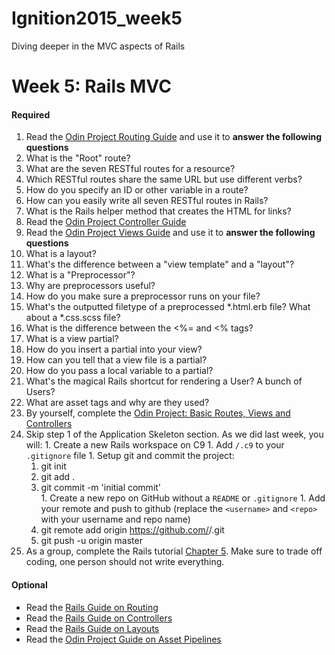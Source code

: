 # Ignition2015_week5
Diving deeper in the MVC aspects of Rails

# Week 5: Rails MVC

#### Required 
1. Read the [Odin Project Routing Guide](http://www.theodinproject.com/ruby-on-rails/routing) and use it to <strong>answer the following questions</strong>
  1. What is the "Root" route?
  1. What are the seven RESTful routes for a resource?
  1. Which RESTful routes share the same URL but use different verbs?
  1. How do you specify an ID or other variable in a route?
  1. How can you easily write all seven RESTful routes in Rails?
  1. What is the Rails helper method that creates the HTML for links?
1. Read the [Odin Project Controller Guide](http://www.theodinproject.com/ruby-on-rails/controllers)
1. Read the [Odin Project Views Guide](http://www.theodinproject.com/ruby-on-rails/views) and use it to <strong>answer the following questions</strong>
  1. What is a layout?
  1. What's the difference between a "view template" and a "layout"?
  1. What is a "Preprocessor"?
  1. Why are preprocessors useful?
  1. How do you make sure a preprocessor runs on your file?
  1. What's the outputted filetype of a preprocessed *.html.erb file? What about a *.css.scss file?
  1. What is the difference between the <%= and <% tags?
  1. What is a view partial?
  1. How do you insert a partial into your view?
  1. How can you tell that a view file is a partial?
  1. How do you pass a local variable to a partial?
  1. What's the magical Rails shortcut for rendering a User? A bunch of Users?
  1. What are asset tags and why are they used?
1. By yourself, complete the [Odin Project: Basic Routes, Views and Controllers](http://www.theodinproject.com/ruby-on-rails/basic-routes-views-and-controllers)
  1. Skip step 1 of the Application Skeleton section.  As we did last week, you will:
    1. Create a new Rails workspace on C9
    1. Add `/.c9` to your `.gitignore` file
    1. Setup git and commit the project:
      1. git init
      2. git add .  
      3. git commit -m 'initial commit'  
    1. Create a new repo on GitHub without a `README` or `.gitignore`
    1. Add your remote and push to github (replace the `<username>` and `<repo>` with your username and repo name)
      1. git remote add origin https://github.com/<username>/<repo>.git
      2. git push -u origin master
1. As a group, complete the Rails tutorial [Chapter 5](https://www.railstutorial.org/book/filling_in_the_layout#top). Make sure to trade off coding, one person should not write everything.  

#### Optional
- Read the [Rails Guide on Routing](http://guides.rubyonrails.org/routing.html)
- Read the [Rails Guide on Controllers](http://guides.rubyonrails.org/action_controller_overview.html)
- Read the [Rails Guide on Layouts](http://guides.rubyonrails.org/layouts_and_rendering.html)
- Read the [Odin Project Guide on Asset Pipelines](http://www.theodinproject.com/ruby-on-rails/the-asset-pipeline)
